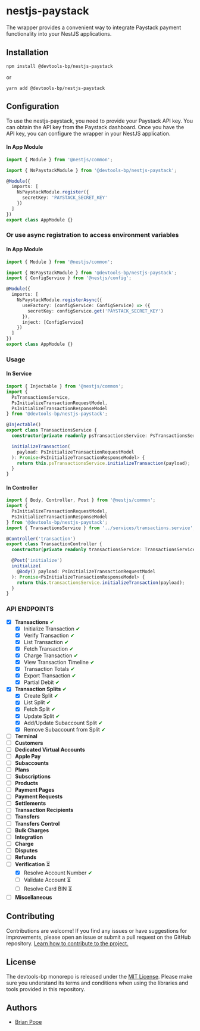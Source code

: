 # nestjs-paystack

The wrapper provides a convenient way to integrate Paystack payment functionality into your NestJS applications.

## Installation

```shell
npm install @devtools-bp/nestjs-paystack
```

or

```shell
yarn add @devtools-bp/nestjs-paystack
```

## Configuration

To use the nestjs-paystack, you need to provide your Paystack API key. You can obtain the API key from the Paystack
dashboard. Once you have the API key, you can configure the wrapper in your NestJS application.

#### In App Module

```typescript
import { Module } from '@nestjs/common';

import { NsPaystackModule } from '@devtools-bp/nestjs-paystack';

@Module({
  imports: [
    NsPaystackModule.register({
      secretKey: 'PAYSTACK_SECRET_KEY'
    })
  ]
})
export class AppModule {}
```

### Or use async registration to access environment variables

#### In App Module

```typescript
import { Module } from '@nestjs/common';

import { NsPaystackModule } from '@devtools-bp/nestjs-paystack';
import { ConfigService } from '@nestjs/config';

@Module({
  imports: [
    NsPaystackModule.registerAsync({
      useFactory: (configService: ConfigService) => ({
        secretKey: configService.get('PAYSTACK_SECRET_KEY')
      }),
      inject: [ConfigService]
    })
  ]
})
export class AppModule {}
```

### Usage

#### In Service

```typescript
import { Injectable } from '@nestjs/common';
import {
  PsTransactionsService,
  PsInitializeTransactionRequestModel,
  PsInitializeTransactionResponseModel
} from '@devtools-bp/nestjs-paystack';

@Injectable()
export class TransactionsService {
  constructor(private readonly psTransactionsService: PsTransactionsService) {}

  initializeTransaction(
    payload: PsInitializeTransactionRequestModel
  ): Promise<PsInitializeTransactionResponseModel> {
    return this.psTransactionsService.initializeTransaction(payload);
  }
}
```

#### In Controller

```typescript
import { Body, Controller, Post } from '@nestjs/common';
import {
  PsInitializeTransactionRequestModel,
  PsInitializeTransactionResponseModel
} from '@devtools-bp/nestjs-paystack';
import { TransactionsService } from '../services/transactions.service';

@Controller('transaction')
export class TransactionController {
  constructor(private readonly transactionsService: TransactionsService) {}

  @Post('initialize')
  initialize(
    @Body() payload: PsInitializeTransactionRequestModel
  ): Promise<PsInitializeTransactionResponseModel> {
    return this.transactionsService.initializeTransaction(payload);
  }
}
```

### API ENDPOINTS

- [x] **Transactions** <span style="color:green;">&#x2714;</span>
  - [x] Initialize Transaction <span style="color:green;">&#x2714;</span>
  - [x] Verify Transaction <span style="color:green;">&#x2714;</span>
  - [x] List Transaction <span style="color:green;">&#x2714;</span>
  - [x] Fetch Transaction <span style="color:green;">&#x2714;</span>
  - [x] Charge Transaction <span style="color:green;">&#x2714;</span>
  - [x] View Transaction Timeline <span style="color:green;">&#x2714;</span>
  - [x] Transaction Totals <span style="color:green;">&#x2714;</span>
  - [x] Export Transaction <span style="color:green;">&#x2714;</span>
  - [x] Partial Debit <span style="color:green;">&#x2714;</span>
- [x] **Transaction Splits** <span style="color:green;">&#x2714;</span>
  - [x] Create Split <span style="color:green;">&#x2714;</span>
  - [x] List Split <span style="color:green;">&#x2714;</span>
  - [x] Fetch Split <span style="color:green;">&#x2714;</span>
  - [x] Update Split <span style="color:green;">&#x2714;</span>
  - [x] Add/Update Subaccount Split <span style="color:green;">&#x2714;</span>
  - [x] Remove Subaccount from Split <span style="color:green;">&#x2714;</span>
- [ ] **Terminal**
- [ ] **Customers**
- [ ] **Dedicated Virtual Accounts**
- [ ] **Apple Pay**
- [ ] **Subaccounts**
- [ ] **Plans**
- [ ] **Subscriptions**
- [ ] **Products**
- [ ] **Payment Pages**
- [ ] **Payment Requests**
- [ ] **Settlements**
- [ ] **Transaction Recipients**
- [ ] **Transfers**
- [ ] **Transfers Control**
- [ ] **Bulk Charges**
- [ ] **Integration**
- [ ] **Charge**
- [ ] **Disputes**
- [ ] **Refunds**
- [ ] **Verification** &#x23F3;
  - [x] Resolve Account Number <span style="color:green;">&#x2714;</span>
  - [ ] Validate Account &#x23F3;
  - [ ] Resolve Card BIN &#x23F3;
- [ ] **Miscellaneous**

## Contributing

Contributions are welcome! If you find any issues or have suggestions for improvements, please open an issue or submit a
pull request on the GitHub repository. [Learn how to contribute to the project.](https://github.com/firstcontributions/first-contributions)

## License

The devtools-bp monorepo is released under
the [MIT License](https://github.com/brianpooe/devtools-bp/blob/main/LICENSE). Please make sure you understand its
terms and conditions when using the libraries and tools provided in this repository.

## Authors

- [Brian Pooe](https://github.com/brianpooe)

